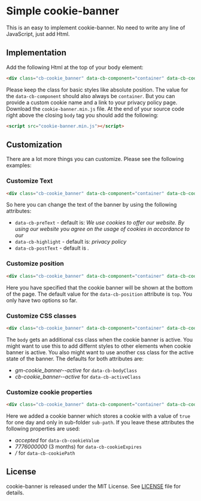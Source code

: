 # Simple cookie-banner
This is an easy to implement cookie-banner. No need to write any line of JavaScript, just add Html.

## Implementation
Add the following Html at the top of your body element:
```html
<div class="cb-cookie_banner" data-cb-component="container" data-cb-cookieName="testCookie" data-cb-href="privacy-policy.html"></div>
```
Please keep the class for basic styles like absolute position. The value for the `data-cb-component` should also always be `container`.
But you can provide a custom cookie name and a link to your privacy policy page.
Download the `cookie-banner.min.js` file.
At the end of your source code right above the closing `body` tag you should add the following:
```html
<script src="cookie-banner.min.js"></script>
```

## Customization
There are a lot more things you can customize. Please see the following examples:

### Customize Text
```html
<div class="cb-cookie_banner" data-cb-component="container" data-cb-cookieName="otherTextCookie" data-cb-href="privacy-policy.html" data-cb-preText="This is a" data-cb-highlight=" cookie banner" data-cb-postText=" and it's really easy to customize it."></div>
```
So here you can change the text of the banner by using the following attributes:
* `data-cb-preText` - default is: _We use cookies to offer our website. By using our website you agree on the usage of cookies in accordance to our_
* `data-cb-highlight` - default is: _privacy policy_
* `data-cb-postText` - default is _._

### Customize position
```html
<div class="cb-cookie_banner" data-cb-component="container" data-cb-cookieName="bottomCookie" data-cb-href="privacy-policy.html" data-cb-position="bottom"></div>
```
Here you have specified that the cookie banner will be shown at the bottom of the page. The default value for the `data-cb-position` attribute is `top`. You only have two options so far.

### Customize CSS classes
```html
<div class="cb-cookie_banner" data-cb-component="container" data-cb-cookieName="otherCssClassesCookie" data-cb-href="privacy-policy.html" data-cb-bodyClass="active-cookie" data-cb-activeClass="isActive"></div>
```
The `body` gets an additional css class when the cookie banner is active. You might want to use this to add differnt styles to other elements when cookie banner is active.
You also might want to use another css class for the active state of the banner.
The defaults for both attributes are:
* _gm-cookie_banner--active_ for `data-cb-bodyClass`
* _cb-cookie_banner--active_ for `data-cb-activeClass`

### Customize cookie properties
```html
<div class="cb-cookie_banner" data-cb-component="container" data-cb-cookieName="otherDataCookie" data-cb-href="privacy-policy.html" data-cb-cookieValue="true" data-cb-cookieExpires="86400000" data-cb-cookiePath="/sub-path"></div>
```
Here we added a cookie banner which stores a cookie with a value of `true` for one day and only in sub-folder `sub-path`.
If you leave these attributes the following properties are used:
* _accepted_ for `data-cb-cookieValue`
* _7776000000_ (3 months) for `data-cb-cookieExpires`
* _/_ for `data-cb-cookiePath`

## License
cookie-banner is released under the MIT License. See [LICENSE][1] file for details.

[1]: https://github.com/seebaermichi/cookie-banner/blob/master/LICENSE